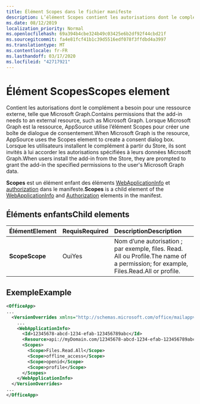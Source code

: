 ```yaml
---
title: Élément Scopes dans le fichier manifeste
description: L’élément Scopes contient les autorisations dont le complément a besoin pour se connecter à une ressource externe.
ms.date: 08/12/2019
localization_priority: Normal
ms.openlocfilehash: 69a394b4cbe324b49c03425e6b2df92f44cbd21f
ms.sourcegitcommit: fa4e81fcf41b1c39d5516edf078f3ffdbd4a3997
ms.translationtype: MT
ms.contentlocale: fr-FR
ms.lasthandoff: 03/17/2020
ms.locfileid: "42717921"
---
```

# <a name="scopes-element"></a><span data-ttu-id="4f375-103">Élément Scopes</span><span class="sxs-lookup"><span data-stu-id="4f375-103">Scopes element</span></span>

<span data-ttu-id="4f375-104">Contient les autorisations dont le complément a besoin pour une ressource externe, telle que Microsoft Graph.</span><span class="sxs-lookup"><span data-stu-id="4f375-104">Contains permissions that the add-in needs to an external resource, such as Microsoft Graph.</span></span> <span data-ttu-id="4f375-105">Lorsque Microsoft Graph est la ressource, AppSource utilise l’élément Scopes pour créer une boîte de dialogue de consentement.</span><span class="sxs-lookup"><span data-stu-id="4f375-105">When Microsoft Graph is the resource, AppSource uses the Scopes element to create a consent dialog box.</span></span> <span data-ttu-id="4f375-106">Lorsque les utilisateurs installent le complément à partir du Store, ils sont invités à lui accorder les autorisations spécifiées à leurs données Microsoft Graph.</span><span class="sxs-lookup"><span data-stu-id="4f375-106">When users install the add-in from the Store, they are prompted to grant the add-in the specified permissions to the user's Microsoft Graph data.</span></span>

<span data-ttu-id="4f375-107">**Scopes** est un élément enfant des éléments [WebApplicationInfo](webapplicationinfo.md) et [authorization](authorization.md) dans le manifeste.</span><span class="sxs-lookup"><span data-stu-id="4f375-107">**Scopes** is a child element of the [WebApplicationInfo](webapplicationinfo.md) and [Authorization](authorization.md) elements in the manifest.</span></span>

## <a name="child-elements"></a><span data-ttu-id="4f375-108">Éléments enfants</span><span class="sxs-lookup"><span data-stu-id="4f375-108">Child elements</span></span>

|  <span data-ttu-id="4f375-109">Élément</span><span class="sxs-lookup"><span data-stu-id="4f375-109">Element</span></span> |  <span data-ttu-id="4f375-110">Requis</span><span class="sxs-lookup"><span data-stu-id="4f375-110">Required</span></span>  |  <span data-ttu-id="4f375-111">Description</span><span class="sxs-lookup"><span data-stu-id="4f375-111">Description</span></span>  |
|:-----|:-----|:-----|
|  <span data-ttu-id="4f375-112">**Scope**</span><span class="sxs-lookup"><span data-stu-id="4f375-112">**Scope**</span></span>                |  <span data-ttu-id="4f375-113">Oui</span><span class="sxs-lookup"><span data-stu-id="4f375-113">Yes</span></span>     |   <span data-ttu-id="4f375-114">Nom d’une autorisation ; par exemple, files. Read. All ou Profile.</span><span class="sxs-lookup"><span data-stu-id="4f375-114">The name of a permission; for example, Files.Read.All or profile.</span></span> |

## <a name="example"></a><span data-ttu-id="4f375-115">Exemple</span><span class="sxs-lookup"><span data-stu-id="4f375-115">Example</span></span>

```xml
<OfficeApp>
...
  <VersionOverrides xmlns="http://schemas.microsoft.com/office/mailappversionoverrides" xsi:type="VersionOverridesV1_0">
    ...
    <WebApplicationInfo>
      <Id>12345678-abcd-1234-efab-123456789abc</Id>
      <Resource>api://myDomain.com/12345678-abcd-1234-efab-123456789abc<Resource>
      <Scopes>
        <Scope>Files.Read.All</Scope>
        <Scope>offline_access</Scope>
        <Scope>openid</Scope>
        <Scope>profile</Scope>
      </Scopes>
    </WebApplicationInfo>
  </VersionOverrides>
...
</OfficeApp>
```
